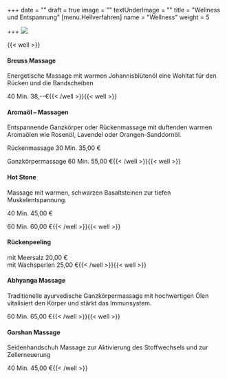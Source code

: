 +++
date = ""
draft = true
image = ""
textUnderImage = ""
title = "Wellness und Entspannung"
[menu.Heilverfahren]
name = "Wellness"
weight = 5

+++
![](/images/wellness.jpg)

{{< well >}}

#### Breuss Massage

Energetische Massage mit warmen Johannisblütenöl eine Wohltat für den Rücken und die Bandscheiben

40 Min. 38,--€{{< /well >}}{{< well >}}

#### Aromaöl – Massagen

Entspannende Ganzkörper oder Rückenmassage mit duftenden warmen Aromaölen wie Rosenöl, Lavendel oder Orangen-Sanddornöl.

Rückenmassage 30 Min. 35,00 €

Ganzkörpermassage 60 Min. 55,00 €{{< /well >}}{{< well >}}

#### Hot Stone

Massage mit warmen, schwarzen Basaltsteinen zur tiefen Muskelentspannung.

40 Min. 45,00 €

60 Min. 60,00 €{{< /well >}}{{< well >}}

#### Rückenpeeling

mit Meersalz 20,00 €  
mit Wachsperlen 25,00 €{{< /well >}}{{< well >}}

#### Abhyanga Massage

Traditionelle ayurvedische Ganzkörpermassage mit hochwertigen Ölen vitalisiert den Körper und stärkt das Immunsystem.

60 Min. 65,00 €{{< /well >}}{{< well >}}

#### Garshan Massage

Seidenhandschuh Massage zur Aktivierung des Stoffwechsels und zur Zellerneuerung

40 Min. 45,00 €{{< /well >}}